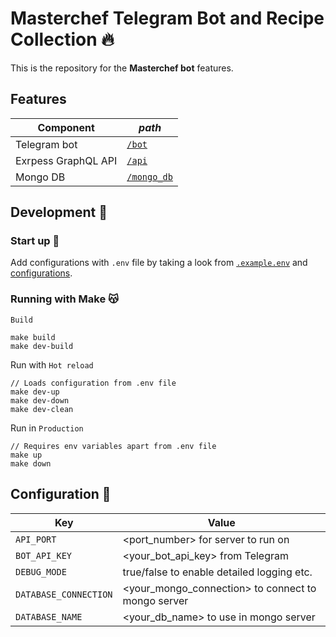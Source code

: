 # Masterchef Telegram Bot and Recipe Collection :fire:

This is the repository for the **Masterchef bot** features.

## Features

| Component | *path* |
| --- | --- |
| Telegram bot          | [`/bot`](./bot/)            |
| Exrpess GraphQL API   | [`/api`](./api/)            |   
| Mongo DB              | [`/mongo_db`](./mongo_db/)  |

## Development 🚨

### Start up :rocket:

Add configurations with `.env` file by taking a look from [`.example.env`](./.example.env) and [configurations](##Configuration).

### Running with Make 😽

`Build`

```
make build
make dev-build
```
Run with `Hot reload`
```
// Loads configuration from .env file
make dev-up
make dev-down
make dev-clean
```
Run in `Production`
```
// Requires env variables apart from .env file
make up
make down
```


## Configuration 🔧
| Key | Value |
| --- | --- |
| `API_PORT`            | <port_number> for server to run on                 |
| `BOT_API_KEY`         | <your_bot_api_key> from Telegram                   |
| `DEBUG_MODE`          | true/false to enable detailed logging etc.         |
| `DATABASE_CONNECTION` | <your_mongo_connection> to connect to mongo server |
| `DATABASE_NAME`       | <your_db_name> to use in mongo server              | 

